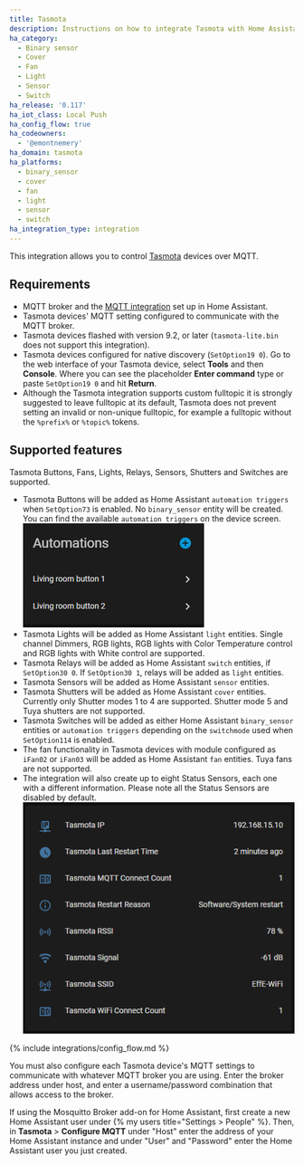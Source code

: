 ```yaml
---
title: Tasmota
description: Instructions on how to integrate Tasmota with Home Assistant.
ha_category:
  - Binary sensor
  - Cover
  - Fan
  - Light
  - Sensor
  - Switch
ha_release: '0.117'
ha_iot_class: Local Push
ha_config_flow: true
ha_codeowners:
  - '@emontnemery'
ha_domain: tasmota
ha_platforms:
  - binary_sensor
  - cover
  - fan
  - light
  - sensor
  - switch
ha_integration_type: integration
---
```


This integration allows you to control [Tasmota](https://tasmota.github.io/docs/) devices over MQTT.

## Requirements

- MQTT broker and the [MQTT integration](/integrations/mqtt/) set up in Home Assistant.
- Tasmota devices' MQTT setting configured to communicate with the MQTT broker.
- Tasmota devices flashed with version 9.2, or later (`tasmota-lite.bin` does not support this integration).
- Tasmota devices configured for native discovery (`SetOption19 0`). Go to the web interface of your Tasmota device, select **Tools** and then **Console**. Where you can see the placeholder **Enter command** type or paste `SetOption19 0` and hit **Return**.
- Although the Tasmota integration supports custom fulltopic it is strongly suggested to leave fulltopic at its default, Tasmota does not prevent setting an invalid or non-unique fulltopic, for example a fulltopic without the `%prefix%` or `%topic%` tokens.

## Supported features

Tasmota Buttons, Fans, Lights, Relays, Sensors, Shutters and Switches are supported.

- Tasmota Buttons will be added as Home Assistant `automation triggers` when `SetOption73` is enabled. No `binary_sensor` entity will be created. You can find the available `automation triggers` on the device screen. ![automation triggers](/images/integrations/tasmota/tasmota_button_automations.png)
- Tasmota Lights will be added as Home Assistant `light` entities. Single channel Dimmers, RGB lights, RGB lights with Color Temperature control and RGB lights with White control are supported.
- Tasmota Relays will be added as Home Assistant `switch` entities, if `SetOption30 0`. If `SetOption30 1`, relays will be added as `light` entities.
- Tasmota Sensors will be added as Home Assistant `sensor` entities.
- Tasmota Shutters will be added as Home Assistant `cover` entities. Currently only Shutter modes 1 to 4 are supported. Shutter mode 5 and Tuya shutters are not supported.
- Tasmota Switches will be added as either Home Assistant `binary_sensor` entities or `automation triggers` depending on the `switchmode` used when `SetOption114` is enabled.
- The fan functionality in Tasmota devices with module configured as `iFan02` or `iFan03` will be added as Home Assistant `fan` entities. Tuya fans are not supported.
- The integration will also create up to eight Status Sensors, each one with a different information. Please note all the Status Sensors are disabled by default.
  ![iot](/images/integrations/tasmota/tasmota_status_sensors.png)

{% include integrations/config_flow.md %}

You must also configure each Tasmota device's MQTT settings to communicate with whatever MQTT broker you are using. Enter the broker address under host, and enter a username/password combination that allows access to the broker.

If using the Mosquitto Broker add-on for Home Assistant, first create a new Home Assistant user under {% my users title="Settings > People" %}. Then, in **Tasmota** > **Configure MQTT** under "Host" enter the address of your Home Assistant instance and under "User" and "Password" enter the Home Assistant user you just created.
